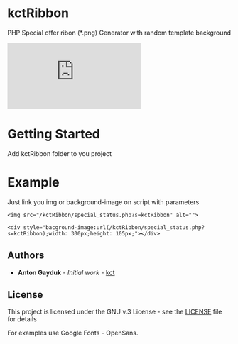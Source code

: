 # kctRibbon
PHP Special offer ribon (*.png) Generator with random template background

![alt text](https://24-ok.ru/images/special_status/special_status.php?status=6)

# Getting Started
Add kctRibbon folder to you project

# Example
Just link you img or background-image on script with parameters

```
<img src="/kctRibbon/special_status.php?s=kctRibbon" alt="">

<div style="bacground-image:url(/kctRibbon/special_status.php?s=kctRibbon);width: 300px;height: 105px;"></div>
```

## Authors

* **Anton Gayduk** - *Initial work* - [kct](https://kctrud.ru)

## License

This project is licensed under the GNU v.3 License - see the [LICENSE](LICENSE) file for details

For examples use Google Fonts - OpenSans.
